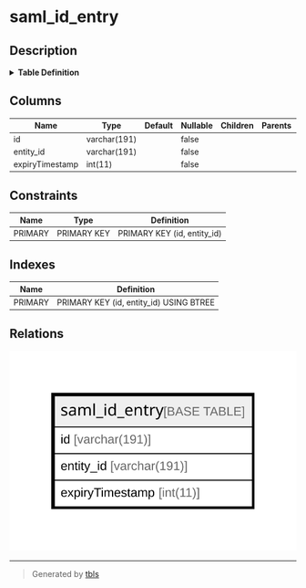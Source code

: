 # saml_id_entry

## Description

<details>
<summary><strong>Table Definition</strong></summary>

```sql
CREATE TABLE `saml_id_entry` (
  `id` varchar(191) COLLATE utf8mb4_unicode_ci NOT NULL,
  `entity_id` varchar(191) COLLATE utf8mb4_unicode_ci NOT NULL,
  `expiryTimestamp` int(11) NOT NULL,
  PRIMARY KEY (`id`,`entity_id`)
) ENGINE=InnoDB DEFAULT CHARSET=utf8mb4 COLLATE=utf8mb4_unicode_ci ROW_FORMAT=DYNAMIC
```

</details>

## Columns

| Name | Type | Default | Nullable | Children | Parents | Comment |
| ---- | ---- | ------- | -------- | -------- | ------- | ------- |
| id | varchar(191) |  | false |  |  |  |
| entity_id | varchar(191) |  | false |  |  |  |
| expiryTimestamp | int(11) |  | false |  |  |  |

## Constraints

| Name | Type | Definition |
| ---- | ---- | ---------- |
| PRIMARY | PRIMARY KEY | PRIMARY KEY (id, entity_id) |

## Indexes

| Name | Definition |
| ---- | ---------- |
| PRIMARY | PRIMARY KEY (id, entity_id) USING BTREE |

## Relations

![er](saml_id_entry.svg)

---

> Generated by [tbls](https://github.com/k1LoW/tbls)
